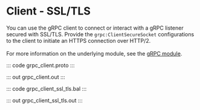 # Client - SSL/TLS

You can use the gRPC client to connect or interact with a gRPC listener
secured with SSL/TLS.
Provide the `grpc:ClientSecureSocket` configurations to the client to
initiate an HTTPS connection over HTTP/2.<br/><br/>
For more information on the underlying module,
see the [gRPC module](https://lib.ballerina.io/ballerina/grpc/latest/).

::: code grpc_client.proto :::

::: out grpc_client.out :::

::: code grpc_client_ssl_tls.bal :::

::: out grpc_client_ssl_tls.out :::